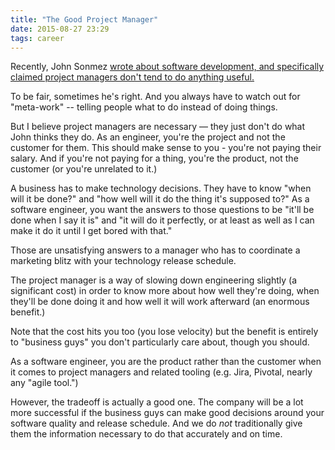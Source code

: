 ```yaml
---
title: "The Good Project Manager"
date: 2015-08-27 23:29
tags: career
---
```


Recently, John Sonmez <a
href="http://simpleprogrammer.com/2015/08/03/7-things-your-boss-doesnt-understand-about-software-development/">wrote
about software development, and specifically claimed project managers
don't tend to do anything useful.</a>

To be fair, sometimes he's right. And you always have to watch out for
"meta-work" -- telling people what to do instead of doing things.

But I believe project managers are necessary &mdash; they just don't
do what John thinks they do. As an engineer, you're the project and
not the customer for them. This should make sense to you - you're not
paying their salary. And if you're not paying for a thing, you're the
product, not the customer (or you're unrelated to it.)

A business has to make technology decisions. They have to know "when
will it be done?" and "how well will it do the thing it's supposed
to?" As a software engineer, you want the answers to those questions
to be "it'll be done when I say it is" and "it will do it perfectly,
or at least as well as I can make it do it until I get bored with
that."

Those are unsatisfying answers to a manager who has to coordinate a
marketing blitz with your technology release schedule.

The project manager is a way of slowing down engineering slightly (a
significant cost) in order to know more about how well they're doing,
when they'll be done doing it and how well it will work afterward (an
enormous benefit.)

Note that the cost hits you too (you lose velocity) but the benefit is
entirely to "business guys" you don't particularly care about, though
you should.

As a software engineer, you are the product rather than the customer
when it comes to project managers and related tooling (e.g. Jira,
Pivotal, nearly any "agile tool.")

However, the tradeoff is actually a good one. The company will be a
lot more successful if the business guys can make good decisions
around your software quality and release schedule. And we do *not*
traditionally give them the information necessary to do that
accurately and on time.
